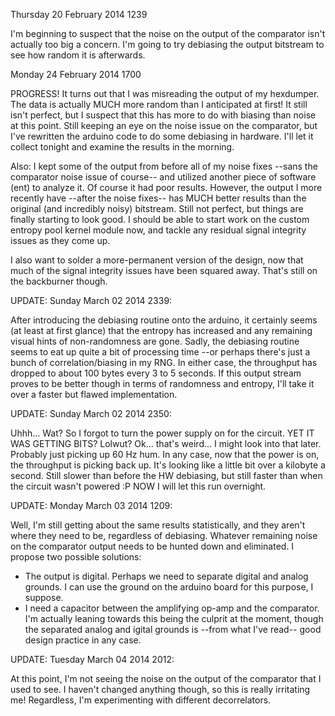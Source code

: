 Thursday 20 February 2014 1239

I'm beginning to suspect that the noise on the output of the comparator 
isn't actually too big a concern. I'm going to try debiasing the output 
bitstream to see how random it is afterwards.

Monday 24 February 2014 1700

PROGRESS! It turns out that I was misreading the output of my hexdumper. The 
data is actually MUCH more random than I anticipated at first! It still 
isn't perfect, but I suspect that this has more to do with biasing than 
noise at this point. Still keeping an eye on the noise issue on the 
comparator, but I've rewritten the arduino code to do some debiasing in 
hardware. I'll let it collect tonight and examine the results in the morning.

Also: I kept some of the output from before all of my noise fixes --sans the 
comparator noise issue of course-- and utilized another piece of software 
(ent) to analyze it. Of course it had poor results. However, the output 
I more recently have --after the noise fixes-- has MUCH better results than 
the original (and incredibly noisy) bitstream. Still not perfect, but things 
are finally starting to look good. I should be able to start work on the 
custom entropy pool kernel module now, and tackle any residual signal 
integrity issues as they come up. 

I also want to solder a more-permanent version of the design, now that much 
of the signal integrity issues have been squared away. That's still on the 
backburner though.

UPDATE: Sunday March 02 2014 2339:

After introducing the debiasing routine onto the arduino, it certainly seems
(at least at first glance) that the entropy has increased and any remaining
visual hints of non-randomness are gone. Sadly, the debiasing routine seems to 
eat up quite a bit of processing time --or perhaps there's just a bunch of 
correlation/biasing in my RNG. In either case, the throughput has dropped to 
about 100 bytes every 3 to 5 seconds. If this output stream proves to be 
better though in terms of randomness and entropy, I'll take it over a faster 
but flawed implementation.

UPDATE: Sunday March 02 2014 2350:

Uhhh... Wat? So I forgot to turn the power supply on for the circuit. YET IT 
WAS GETTING BITS? Lolwut? Ok... that's weird... I might look into that later. 
Probably just picking up 60 Hz hum. In any case, now that the power is on, 
the throughput is picking back up. It's looking like a little bit over a 
kilobyte a second. Still slower than before the HW debiasing, but still faster 
than when the circuit wasn't powered :P NOW I will let this run overnight.

UPDATE: Monday March 03 2014 1209:

Well, I'm still getting about the same results statistically, and they 
aren't where they need to be, regardless of debiasing. Whatever remaining 
noise on the comparator output needs to be hunted down and eliminated. I 
propose two possible solutions:

* The output is digital. Perhaps we need to separate digital and analog 
grounds. I can use the ground on the arduino board for this purpose, I suppose.
* I need a capacitor between the amplifying op-amp and the comparator. I'm 
actually leaning towards this being the culprit at the moment, though the 
separated analog and igital grounds is --from what I've read-- good design 
practice in any case.

UPDATE: Tuesday March 04 2014 2012:

At this point, I'm not seeing the noise on the output of the comparator that 
I used to see. I haven't changed anything though, so this is really 
irritating me! Regardless, I'm experimenting with different decorrelators.
